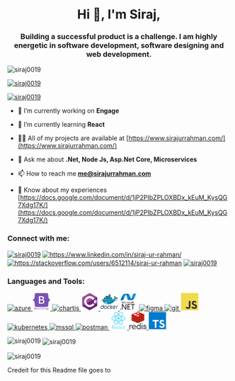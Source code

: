 <h1 align="center">Hi 👋, I'm Siraj,</h1>
<h3 align="center">Building a successful product is a challenge. I am highly energetic in software development, software designing and web development.</h3>

<p align="left"> <img src="https://komarev.com/ghpvc/?username=siraj0019&label=Profile%20views&color=0e75b6&style=flat" alt="siraj0019" /> </p>

<p align="left"> <a href="https://github.com/ryo-ma/github-profile-trophy"><img src="https://github-profile-trophy.vercel.app/?username=siraj0019" alt="siraj0019" /></a> </p>

<p align="left"> <a href="https://twitter.com/siraj0019" target="blank"><img src="https://img.shields.io/twitter/follow/siraj0019?logo=twitter&style=for-the-badge" alt="siraj0019" /></a> </p>

- 🔭 I’m currently working on **Engage**

- 🌱 I’m currently learning **React**

- 👨‍💻 All of my projects are available at [https://www.sirajurrahman.com/](https://www.sirajurrahman.com/)

- 💬 Ask me about **.Net, Node Js, Asp.Net Core, Microservices**

- 📫 How to reach me **me@sirajurrahman.com**

- 📄 Know about my experiences [https://docs.google.com/document/d/1jP2PIbZPLOXBDx_kEuM_KysQG7Xdg17K/](https://docs.google.com/document/d/1jP2PIbZPLOXBDx_kEuM_KysQG7Xdg17K/)

<h3 align="left">Connect with me:</h3>
<p align="left">
<a href="https://twitter.com/siraj0019" target="blank"><img align="center" src="https://raw.githubusercontent.com/rahuldkjain/github-profile-readme-generator/master/src/images/icons/Social/twitter.svg" alt="siraj0019" height="30" width="40" /></a>
<a href="https://linkedin.com/in/https://www.linkedin.com/in/siraj-ur-rahman/" target="blank"><img align="center" src="https://raw.githubusercontent.com/rahuldkjain/github-profile-readme-generator/master/src/images/icons/Social/linked-in-alt.svg" alt="https://www.linkedin.com/in/siraj-ur-rahman/" height="30" width="40" /></a>
<a href="https://stackoverflow.com/users/https://stackoverflow.com/users/6512114/siraj-ur-rahman" target="blank"><img align="center" src="https://raw.githubusercontent.com/rahuldkjain/github-profile-readme-generator/master/src/images/icons/Social/stack-overflow.svg" alt="https://stackoverflow.com/users/6512114/siraj-ur-rahman" height="30" width="40" /></a>
<a href="https://www.hackerrank.com/siraj0019" target="blank"><img align="center" src="https://raw.githubusercontent.com/rahuldkjain/github-profile-readme-generator/master/src/images/icons/Social/hackerrank.svg" alt="siraj0019" height="30" width="40" /></a>
</p>

<h3 align="left">Languages and Tools:</h3>
<p align="left"> <a href="https://azure.microsoft.com/en-in/" target="_blank" rel="noreferrer"> <img src="https://www.vectorlogo.zone/logos/microsoft_azure/microsoft_azure-icon.svg" alt="azure" width="40" height="40"/> </a> <a href="https://getbootstrap.com" target="_blank" rel="noreferrer"> <img src="https://raw.githubusercontent.com/devicons/devicon/master/icons/bootstrap/bootstrap-plain-wordmark.svg" alt="bootstrap" width="40" height="40"/> </a> <a href="https://www.chartjs.org" target="_blank" rel="noreferrer"> <img src="https://www.chartjs.org/media/logo-title.svg" alt="chartjs" width="40" height="40"/> </a> <a href="https://www.w3schools.com/cs/" target="_blank" rel="noreferrer"> <img src="https://raw.githubusercontent.com/devicons/devicon/master/icons/csharp/csharp-original.svg" alt="csharp" width="40" height="40"/> </a> <a href="https://www.docker.com/" target="_blank" rel="noreferrer"> <img src="https://raw.githubusercontent.com/devicons/devicon/master/icons/docker/docker-original-wordmark.svg" alt="docker" width="40" height="40"/> </a> <a href="https://dotnet.microsoft.com/" target="_blank" rel="noreferrer"> <img src="https://raw.githubusercontent.com/devicons/devicon/master/icons/dot-net/dot-net-original-wordmark.svg" alt="dotnet" width="40" height="40"/> </a> <a href="https://www.figma.com/" target="_blank" rel="noreferrer"> <img src="https://www.vectorlogo.zone/logos/figma/figma-icon.svg" alt="figma" width="40" height="40"/> </a> <a href="https://git-scm.com/" target="_blank" rel="noreferrer"> <img src="https://www.vectorlogo.zone/logos/git-scm/git-scm-icon.svg" alt="git" width="40" height="40"/> </a> <a href="https://developer.mozilla.org/en-US/docs/Web/JavaScript" target="_blank" rel="noreferrer"> <img src="https://raw.githubusercontent.com/devicons/devicon/master/icons/javascript/javascript-original.svg" alt="javascript" width="40" height="40"/> </a> <a href="https://kubernetes.io" target="_blank" rel="noreferrer"> <img src="https://www.vectorlogo.zone/logos/kubernetes/kubernetes-icon.svg" alt="kubernetes" width="40" height="40"/> </a> <a href="https://www.microsoft.com/en-us/sql-server" target="_blank" rel="noreferrer"> <img src="https://www.svgrepo.com/show/303229/microsoft-sql-server-logo.svg" alt="mssql" width="40" height="40"/> </a> <a href="https://postman.com" target="_blank" rel="noreferrer"> <img src="https://www.vectorlogo.zone/logos/getpostman/getpostman-icon.svg" alt="postman" width="40" height="40"/> </a> <a href="https://reactjs.org/" target="_blank" rel="noreferrer"> <img src="https://raw.githubusercontent.com/devicons/devicon/master/icons/react/react-original-wordmark.svg" alt="react" width="40" height="40"/> </a> <a href="https://redis.io" target="_blank" rel="noreferrer"> <img src="https://raw.githubusercontent.com/devicons/devicon/master/icons/redis/redis-original-wordmark.svg" alt="redis" width="40" height="40"/> </a> <a href="https://www.typescriptlang.org/" target="_blank" rel="noreferrer"> <img src="https://raw.githubusercontent.com/devicons/devicon/master/icons/typescript/typescript-original.svg" alt="typescript" width="40" height="40"/> </a> </p>

<p><img align="left" src="https://github-readme-stats.vercel.app/api/top-langs?username=siraj0019&show_icons=true&locale=en&layout=compact" alt="siraj0019" /></p>

<p>&nbsp;<img align="center" src="https://github-readme-stats.vercel.app/api?username=siraj0019&show_icons=true&locale=en" alt="siraj0019" /></p>

<p><img align="center" src="https://github-readme-streak-stats.herokuapp.com/?user=siraj0019&" alt="siraj0019" /></p>

Credeit for this Readme file goes to <a href="https://rahuldkjain.github.io/gh-profile-readme-generator/" target="blank"></a>
